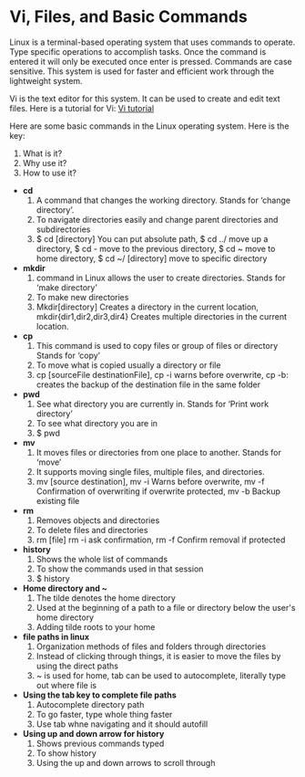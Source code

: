 # Vi, Files, and Basic Commands
Linux is a terminal-based operating system that uses commands to operate. Type specific operations to accomplish tasks. Once the command is entered it will only be executed once enter is pressed. Commands are case sensitive. This system is used for faster and efficient work through the lightweight system. 

Vi is the text editor for this system. It can be used to create and edit text files. Here is a tutorial for Vi: 
[Vi tutorial](https://youtu.be/pU2k776i2Zw)

Here are some basic commands in the Linux operating system. Here is the key: 
   1. What is it? 
   2. Why use it? 
   3. How to use it? 
* **cd**
   1. A command that changes the working directory. Stands for ‘change directory’. 
   2. To navigate directories easily and change parent directories and subdirectories 
   3. $ cd  [directory] You can put absolute path, $ cd ../ move up a directory, $ cd - move to the previous directory, $ cd ~ move to         home directory, $ cd ~/ [directory] move to specific directory
* **mkdir**
   1. command in Linux allows the user to create directories. Stands for ‘make directory’
   2. To make new directories 
   3. Mkdir[directory] Creates a directory in the current location, mkdir{dir1,dir2,dir3,dir4} Creates multiple directories in the             current location. 
* **cp**
   1. This command is used to copy files or group of files or directory Stands for ‘copy’
   2. To move what is copied usually a directory or file
   3. cp [sourceFile destinationFile], cp -i warns before overwrite, cp -b: creates the backup of the destination file in the same             folder
* **pwd** 
   1. See what directory you are currently in. Stands for ‘Print work directory’
   2. To see what directory you are in
   3. $ pwd
* **mv** 
   1. It moves files or directories from one place to another. Stands for ‘move’
   2. It supports moving single files, multiple files, and directories.
   3. mv [source destination], mv -i Warns before overwrite, mv -f Confirmation of overwriting if overwrite protected, mv -b Backup           existing file
* **rm**
   1. Removes objects and directories 
   2. To delete files and directories
   3. rm [file] rm -i ask confirmation, rm -f Confirm removal if protected
* **history** 
   1. Shows the whole list of commands
   2. To show the commands used in that session  
   3. $ history
* __Home directory and ~__
   1. The tilde denotes the home directory
   2. Used at the beginning of a path to a file or directory below the user's home directory
   3. Adding tilde roots to your home
* **file paths in linux**
   1. Organization methods of files and folders through directories
   2. Instead of clicking through things, it is easier to move the files by using the direct paths
   3. ~ is used for home, tab can be used to autocomplete, literally type out where file is
* **Using the tab key to complete file paths**
   1. Autocomplete directory path 
   2. To go faster, type whole thing faster
   3. Use tab whne navigating and it should autofill 
* **Using up and down arrow for history**
   1. Shows previous commands typed
   2. To show history
   3. Using the up and down arrows to scroll through 
